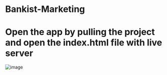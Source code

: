 # Bankist-Marketing
# Open the app by pulling the project and open the index.html file with live server
![image](https://user-images.githubusercontent.com/66808317/150920344-d7baee41-095e-412f-b515-63d331ab143d.png)
